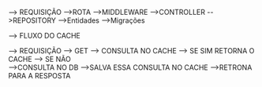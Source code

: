 --> REQUISIÇÃO
    -->ROTA
        -->MIDDLEWARE
        -->CONTROLLER
            -->REPOSITORY
                -->Entidades
                    -->Migrações




--> FLUXO DO CACHE

--> REQUISIÇÃO
    --> GET
        --> CONSULTA NO CACHE
            --> SE SIM RETORNA O CACHE
            --> SE NÃO  
                -->CONSULTA NO DB
                -->SALVA ESSA CONSULTA NO CACHE
                -->RETRONA PARA A RESPOSTA


